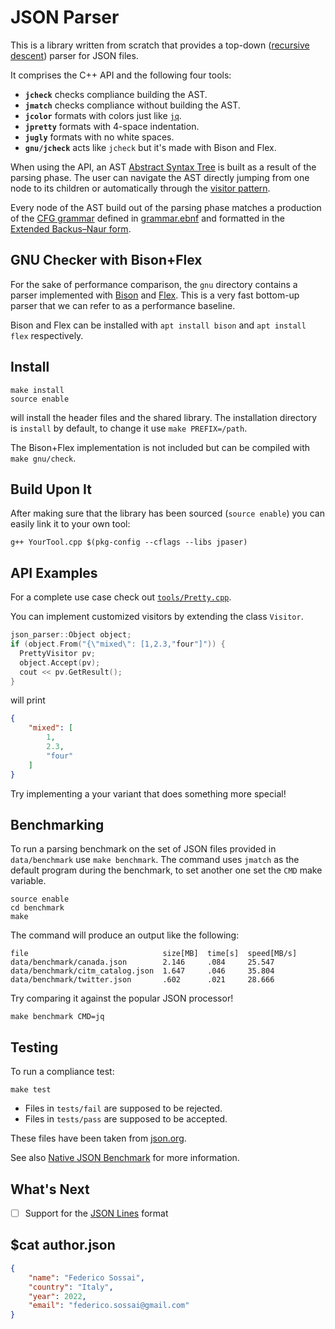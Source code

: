 # JSON Parser

This is a library written from scratch that provides a top-down ([recursive descent](https://en.wikipedia.org/wiki/Recursive_descent_parser)) parser for JSON files.

It comprises the C++ API and the following four tools:
- **`jcheck`** checks compliance building the AST.
- **`jmatch`** checks compliance without building the AST.
- **`jcolor`** formats with colors just like [`jq`](https://github.com/jqlang/jq).
- **`jpretty`** formats with 4-space indentation.
- **`jugly`** formats with no white spaces.
- **`gnu/jcheck`** acts like `jcheck` but it's made with Bison and Flex.

When using the API, an AST [Abstract Syntax Tree](https://en.wikipedia.org/wiki/Abstract_syntax_tree) is built as a result of the parsing phase.
The user can navigate the AST directly jumping from one node to its children or
automatically through the [visitor pattern](https://en.wikipedia.org/wiki/Visitor_pattern).

Every node of the AST build out of the parsing phase matches a production of the [CFG grammar](https://en.wikipedia.org/wiki/Context-free_grammar) defined in [grammar.ebnf](grammar.ebnf) 
and formatted in the [Extended Backus–Naur form](https://en.wikipedia.org/wiki/Extended_Backus%E2%80%93Naur_form).

## GNU Checker with Bison+Flex

For the sake of performance comparison, the `gnu` directory contains a parser implemented
with [Bison](https://www.gnu.org/software/bison/) and [Flex](https://github.com/westes/flex).
This is a very fast bottom-up parser that we can refer to as a performance baseline.

Bison and Flex can be installed with `apt install bison` and `apt install flex` respectively.

## Install

```
make install
source enable
```
will install the header files and the shared library. The installation directory is `install`
by default, to change it use `make PREFIX=/path`.

The Bison+Flex implementation is not included but can be compiled with `make gnu/check`.

## Build Upon It

After making sure that the library has been sourced (`source enable`)
you can easily link it to your own tool:

```
g++ YourTool.cpp $(pkg-config --cflags --libs jpaser)
```

## API Examples

For a complete use case check out [`tools/Pretty.cpp`](tools/Pretty.cpp).

You can implement customized visitors by extending the class `Visitor`.

```c++
json_parser::Object object;
if (object.From("{\"mixed\": [1,2.3,"four"]")) {
  PrettyVisitor pv;
  object.Accept(pv);
  cout << pv.GetResult();
}
```
will print
```json
{
    "mixed": [
        1,
        2.3,
        "four"
    ]
}
```

Try implementing a your variant that does something more special!

## Benchmarking

To run a parsing benchmark on the set of JSON files provided in `data/benchmark` use `make benchmark`.
The command uses `jmatch` as the default program during the benchmark,
to set another one set the `CMD` make variable.

```
source enable
cd benchmark
make
```

The command will produce an output like the following:
```
file                              size[MB]  time[s]  speed[MB/s]
data/benchmark/canada.json        2.146     .084     25.547
data/benchmark/citm_catalog.json  1.647     .046     35.804
data/benchmark/twitter.json       .602      .021     28.666
```
Try comparing it against the popular JSON processor!
```
make benchmark CMD=jq
```

## Testing

To run a compliance test:
```
make test
```
- Files in `tests/fail` are supposed to be rejected.
- Files in `tests/pass` are supposed to be accepted.

These files have been taken from [json.org](http://json.org/JSON_checker/).

See also [Native JSON Benchmark](https://github.com/miloyip/nativejson-benchmark) for more
information.

## What's Next

- [ ] Support for the [JSON Lines](https://jsonlines.org/) format

## $cat author.json

```json
{
    "name": "Federico Sossai",
    "country": "Italy",
    "year": 2022,
    "email": "federico.sossai@gmail.com"
}
```
